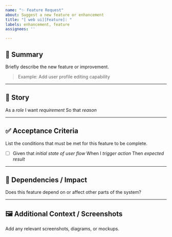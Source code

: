 ```yaml
---
name: "✨ Feature Request"
about: Suggest a new feature or enhancement
title: "[ web ui][Feature]: "
labels: enhancement, feature
assignees: ''

---
```


## 🧩 Summary
Briefly describe the new feature or improvement.

> Example: Add user profile editing capability

---

## 📖 Story
As a *role*
I want *requirement*
So that *reason*

---

## ✅ Acceptance Criteria
List the conditions that must be met for this feature to be complete.

- [ ] Given that *initial state of user flow*
        When I *trigger action*
        Then *expected result*
---

## 🔗 Dependencies / Impact
Does this feature depend on or affect other parts of the system?

---

## 🖼️ Additional Context / Screenshots
Add any relevant screenshots, diagrams, or mockups.
